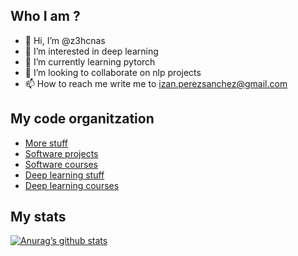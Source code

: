 <h2>Who I am ?</h2>

- 👋 Hi, I’m @z3hcnas
- 👀 I’m interested in deep learning
- 🌱 I’m currently learning pytorch
- 💞️ I’m looking to collaborate on nlp projects
- 📫 How to reach me write me to izan.perezsanchez@gmail.com

<h2>My code organitzation</h2>

- <a href="https://github.com/more-stuff" target="_blank" rel="noreferrer">More stuff</a>
- <a href="https://github.com/projects-software" target="_blank" rel="noreferrer">Software projects</a>
- <a href="https://github.com/courses-software" target="_blank" rel="noreferrer">Software courses</a>
- <a href="https://github.com/deep-learning-stuff" target="_blank" rel="noreferrer">Deep learning stuff</a>
- <a href="https://github.com/courses-deeplearning" target="_blank" rel="noreferrer">Deep learning courses</a>

<h2>My stats</h2>

[![Anurag’s github stats](https://github-readme-stats.vercel.app/api?username=z3hcnas)](https://github.com/z3hcnas)


<!---
z3hcnas/z3hcnas is a ✨ special ✨ repository because its `README.md` (this file) appears on your GitHub profile.
You can click the Preview link to take a look at your changes.
--->
